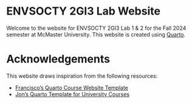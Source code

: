 # ENVSOCTY 2GI3 Lab Website

Welcome to the website for ENVSOCTY 2GI3 Lab 1 & 2 for the Fall 2024 semester at
McMaster University. This website is created using [Quarto](https://quarto.org/).

# Acknowledgements

This website draws inspiration from the following resources:

- [Francisco’s Quarto Course Website Template](https://github.com/Pakillo/quarto-course-website-template)
- [Jon’s Quarto Template for University Courses](https://github.com/jonjoncardoso/quarto-template-for-university-courses)
